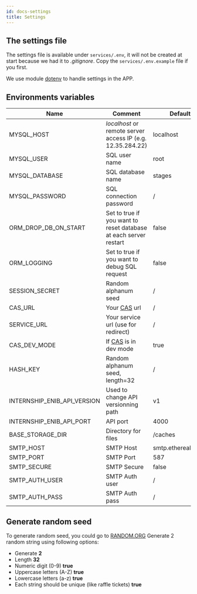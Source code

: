 ```yaml
---
id: docs-settings
title: Settings
---
```


## The settings file

The settings file is available under `services/.env`, it will not be created at start because we had it to *.gitignore*.
Copy the `services/.env.example` file if you first.

We use module [dotenv](https://github.com/motdotla/dotenv) to handle settings in the APP.

## Environments variables

| Name | Comment | Default |
| ---- | ------- | ------- |
| MYSQL_HOST | *localhost* or remote server access IP (e.g. 12.35.284.22) | localhost |
| MYSQL_USER | SQL user name | root |
| MYSQL_DATABASE | SQL database name | stages |
| MYSQL_PASSWORD | SQL connection password | / |
| ORM_DROP_DB_ON_START | Set to true if you want to reset database at each server restart | false |
| ORM_LOGGING | Set to true if you want to debug SQL request | false |
| SESSION_SECRET | Random alphanum seed | / |
| CAS_URL | Your [CAS](https://apereo.github.io/cas/6.1.x/index.html) url | / |
| SERVICE_URL | Your service url (use for redirect) | / |
| CAS_DEV_MODE | If [CAS](https://apereo.github.io/cas/6.1.x/index.html) is in dev mode | true |
| HASH_KEY | Random alphanum seed, length=32 | / |
| INTERNSHIP_ENIB_API_VERSION | Used to change API versionning path | v1 |
| INTERNSHIP_ENIB_API_PORT | API port | 4000 |
| BASE_STORAGE_DIR | Directory for files | /caches |
| SMTP_HOST | SMTP Host | smtp.ethereal.email |
| SMTP_PORT | SMTP Port | 587 |
| SMTP_SECURE | SMTP Secure | false |
| SMTP_AUTH_USER | SMTP Auth user | / |
| SMTP_AUTH_PASS | SMTP Auth pass | / |

## Generate random seed

To generate random seed, you could go to [RANDOM.ORG](https://www.random.org/strings/)
Generate 2 random string using following options:

* Generate **2**
* Length **32**
* Numeric digit (0-9) **true**
* Uppercase letters (A-Z) **true**
* Lowercase letters (a-z) **true**
* Each string should be unique (like raffle tickets) **true**
